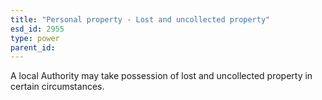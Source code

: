 ```yaml
---
title: "Personal property - Lost and uncollected property"
esd_id: 2955
type: power
parent_id:  
---
```


A local Authority may take possession of lost and uncollected property in certain circumstances.

